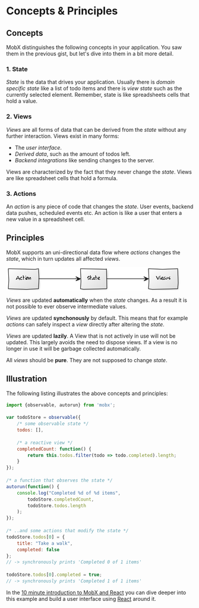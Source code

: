 # Concepts & Principles

## Concepts

MobX distinguishes the following concepts in your application. You saw them in the previous gist, but let's dive into them in a bit more detail.

### 1. State

_State_ is the data that drives your application.
Usually there is _domain specific state_ like a list of todo items and there is _view state_ such as the currently selected element.
Remember, state is like spreadsheets cells that hold a value.

### 2. Views

_Views_ are all forms of data that can be derived from the _state_ without any further interaction.
Views exist in many forms:

* The _user interface_.
* _Derived data_, such as the amount of todos left.
* _Backend integrations_ like sending changes to the server.

Views are characterized by the fact that they never change the _state_.
Views are like spreadsheet cells that hold a formula.

### 3. Actions

An _action_ is any piece of code that changes the _state_. User events, backend data pushes, scheduled events etc.
An action is like a user that enters a new value in a spreadsheet cell.

## Principles

MobX supports an uni-directional data flow where _actions_ changes the _state_, which in turn updates all affected _views_.

![Action, State, View](../images/action-state-view.png)

_Views_ are updated **automatically** when the _state_ changes. As a result it is not possible to ever observe intermediate values.

_Views_ are updated **synchonously** by default. This means that for example _actions_ can safely inspect a _view_ directly after altering the _state_.

_Views_ are updated **lazily**. A View that is not actively in use will not be updated.
This largely avoids the need to dispose views.
If a view is no longer in use it will be garbage collected automatically.

All _views_ should be **pure**. They are not supposed to change _state_.

## Illustration

The following listing illustrates the above concepts and principles:

```javascript
import {observable, autorun} from 'mobx';

var todoStore = observable({
	/* some observable state */
	todos: [],

	/* a reactive view */
	completedCount: function() {
		return this.todos.filter(todo => todo.completed).length;
	}
});

/* a function that observes the state */
autorun(function() {
	console.log("Completed %d of %d items",
		todoStore.completedCount,
		todoStore.todos.length
	);
});

/* ..and some actions that modify the state */
todoStore.todos[0] = {
	title: "Take a walk",
	completed: false
};
// -> synchronously prints 'Completed 0 of 1 items'

todoStore.todos[0].completed = true;
// -> synchronously prints 'Completed 1 of 1 items'

```

In the [10 minute introduction to MobX and React](https://mobxjs.github.io/mobx/getting-started.html) you can dive deeper into this example and build a user interface using [React](https://facebook.github.io/react/) around it.

